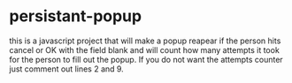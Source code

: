 # persistant-popup

this is a javascript project that will make a popup reapear if the person hits cancel or OK with the field blank and will count how many attempts it took for the person to fill out the popup.
If you do not want the attempts counter just comment out lines 2 and 9. 
